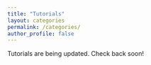 ```yaml
---
title: "Tutorials"
layout: categories
permalink: /categories/
author_profile: false
---
```


Tutorials are being updated. Check back soon!